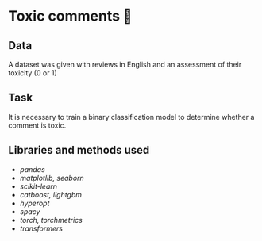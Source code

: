 # Toxic comments 🤬

## Data

A dataset was given with reviews in English and an assessment of their toxicity (0 or 1)

## Task

It is necessary to train a binary classification model to determine whether a comment is toxic.

## Libraries and methods used

- *pandas*
- *matplotlib, seaborn*
- *scikit-learn*
- *catboost, lightgbm*
- *hyperopt*
- *spacy*
- *torch, torchmetrics*
- *transformers*
